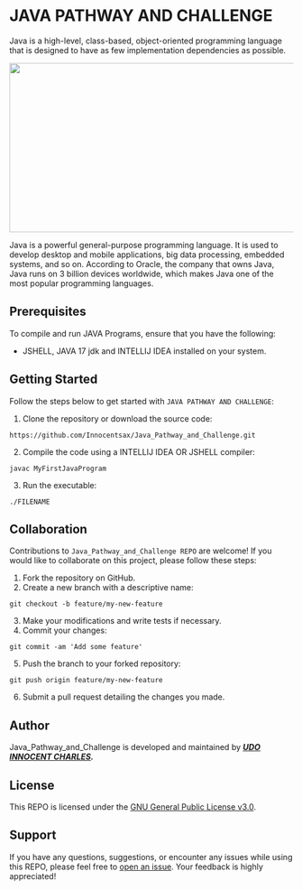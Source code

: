 # JAVA PATHWAY AND CHALLENGE

Java is a high-level, class-based, object-oriented programming language that is designed to have as few implementation dependencies as possible.

<img src="https://encrypted-tbn0.gstatic.com/images?q=tbn:ANd9GcRDfj2CO8GrB8UGMiXf6GXiLteJVxFpfG7bYQ&usqp=CAU" width="1200" height="300">

Java is a powerful general-purpose programming language. It is used to develop desktop and mobile applications, big data processing, embedded systems, and so on. According to Oracle, the company that owns Java,
Java runs on 3 billion devices worldwide, which makes Java one of the most popular programming languages.
## Prerequisites

To compile and run JAVA Programs, ensure that you have the following:

- JSHELL, JAVA 17 jdk and INTELLIJ IDEA installed on your system.

## Getting Started

Follow the steps below to get started with ```JAVA PATHWAY AND CHALLENGE```:

1. Clone the repository or download the source code:

```
https://github.com/Innocentsax/Java_Pathway_and_Challenge.git
```

2. Compile the code using a INTELLIJ IDEA OR JSHELL compiler:

```
javac MyFirstJavaProgram
```

3. Run the executable:

```
./FILENAME
```

## Collaboration

Contributions to ```Java_Pathway_and_Challenge REPO``` are welcome! If you would like to collaborate on this project, please follow these steps:

1. Fork the repository on GitHub.
2. Create a new branch with a descriptive name:
```
git checkout -b feature/my-new-feature
```
3. Make your modifications and write tests if necessary.
4. Commit your changes:
```
git commit -am 'Add some feature'
```
5. Push the branch to your forked repository:
```
git push origin feature/my-new-feature
```
6. Submit a pull request detailing the changes you made.

## Author

Java_Pathway_and_Challenge is developed and maintained by ___[UDO INNOCENT CHARLES](https://github.com/Innocentsax).___

## License

This REPO is licensed under the [GNU General Public License v3.0](LICENSE).


## Support

If you have any questions, suggestions, or encounter any issues while using this REPO, please feel free to [open an issue](https://github.com/Innocentsax/Java_Pathway_and_Challenge/issues). Your feedback is highly appreciated! 
